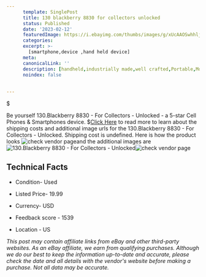 ```yaml
---
      template: SinglePost
      title: 130 blackberry 8830 for collectors unlocked
      status: Published
      date: '2023-02-12'
      featuredImage: https://i.ebayimg.com/thumbs/images/g/xUcAAOSwhhlj6M21/s-l225.jpg
      categories: 
      excerpt: >-
        [smartphone,device ,hand held device]
      meta:
      canonicalLink: ''
      description: [handheld,industrially made,well crafted,Portable,Mobile,Compact,Convenient,Lightweight,Maneuverable,Man-portable,Miniature,Carriable,Hand-held,Light,Holdable,Transportable,Mobile device,Pocket-sized,On-the-go,Wireless,Cordless,Compact size,Convenient size, smartphone,device ,hand held device]
      noindex: false
      
        
---
```

$

Be yourself 130.Blackberry 8830 - For Collectors - Unlocked - a 5-star Cell Phones & Smartphones device.
$[Click Here](https://www.ebay.com/itm/165935288202?hash=item26a2838f8a%3Ag%3AxUcAAOSwhhlj6M21&mkevt=1&mkcid=1&mkrid=711-53200-19255-0&campid=%253CePNCampaignId%253E&customid=%253CreferenceId%253E&toolid=10049) to read more to learn about the shipping costs and additional image urls for the 130.Blackberry 8830 - For Collectors - Unlocked. Shipping cost is undefined. Here is how the product looks ![check vendor page](https://i.ebayimg.com/thumbs/images/g/xUcAAOSwhhlj6M21/s-l225.jpg)and the additional images are![130.Blackberry 8830 - For Collectors - Unlocked](https://i.ebayimg.com/images/g/xUcAAOSwhhlj6M21/s-l1600.jpg)![check vendor page](https://origin-galleryplus.ebayimg.com/ws/web/165935288202_2_0_1/225x225.jpg,https://origin-galleryplus.ebayimg.com/ws/web/165935288202_3_0_1/225x225.jpg,https://origin-galleryplus.ebayimg.com/ws/web/165935288202_4_0_1/225x225.jpg,https://origin-galleryplus.ebayimg.com/ws/web/165935288202_5_0_1/225x225.jpg,https://origin-galleryplus.ebayimg.com/ws/web/165935288202_6_0_1/225x225.jpg,https://origin-galleryplus.ebayimg.com/ws/web/165935288202_7_0_1/225x225.jpg,https://origin-galleryplus.ebayimg.com/ws/web/165935288202_8_0_1/225x225.jpg)



 ## Technical Facts 



     
      

 - Condition- Used 


      

 - Listed Price- 19.99 


      

 - Currency- USD 


      

 - Feedback score - 1539 


      

 - Location - US 


      
      

 *_This post may contain affiliate links from eBay and other third-party websites. As an eBay affiliate, we earn from qualifying purchases. Although we do our best to keep the information up-to-date and accurate, please check the date and all details with the vendor's website before making a purchase. Not all data may be accurate._*






